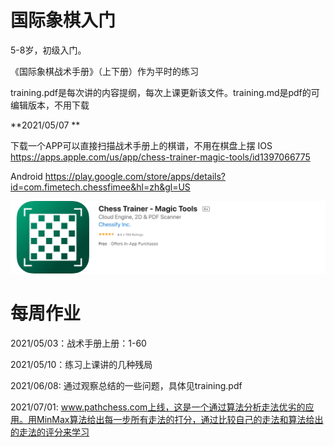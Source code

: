 # 国际象棋入门

5-8岁，初级入门。

《国际象棋战术手册》（上下册）作为平时的练习

training.pdf是每次讲的内容提纲，每次上课更新该文件。training.md是pdf的可编辑版本，不用下载

**2021/05/07 **

下载一个APP可以直接扫描战术手册上的棋谱，不用在棋盘上摆
IOS
https://apps.apple.com/us/app/chess-trainer-magic-tools/id1397066775

Android
https://play.google.com/store/apps/details?id=com.fimetech.chessfimee&hl=zh&gl=US

![image-20210507020440533](README/image-20210507020440533.png)



# 每周作业

2021/05/03：战术手册上册：1-60

2021/05/10：练习上课讲的几种残局

2021/06/08:  通过观察总结的一些问题，具体见training.pdf

2021/07/01:  www.pathchess.com上线，这是一个通过算法分析走法优劣的应用。用MinMax算法给出每一步所有走法的打分，通过比较自己的走法和算法给出的走法的评分来学习